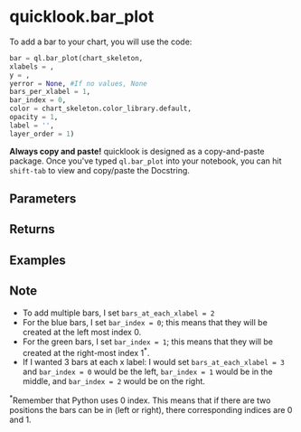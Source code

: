 # quicklook.bar_plot
To add a bar to your chart, you will use the code:
```python
bar = ql.bar_plot(chart_skeleton,
xlabels = ,
y = ,
yerror = None, #If no values, None
bars_per_xlabel = 1,
bar_index = 0,
color = chart_skeleton.color_library.default,
opacity = 1,
label = '',
layer_order = 1)
```

**Always copy and paste!** quicklook is designed as a copy-and-paste package. Once you've typed `ql.bar_plot` into your notebook, you can hit `shift-tab` to view and copy/paste the Docstring.
## Parameters
## Returns
## Examples
## Note
- To add multiple bars, I set `bars_at_each_xlabel = 2`
- For the blue bars, I set `bar_index = 0`; this means that they will be created at the left most index 0.
- For the green bars, I set `bar_index = 1`; this means that they will be created at the right-most index 1<sup>*</sup>.
- If I wanted 3 bars at each x label: I would set `bars_at_each_xlabel = 3` and `bar_index = 0` would be the left, `bar_index = 1` would be in the middle, and `bar_index = 2` would be on the right.

<sup>*</sup>Remember that Python uses 0 index. This means that if there are two positions the bars can be in (left or right), there corresponding indices are 0 and 1.
